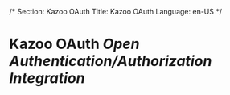 /*
Section: Kazoo OAuth
Title: Kazoo OAuth
Language: en-US
*/

# Kazoo OAuth *Open Authentication/Authorization Integration*
